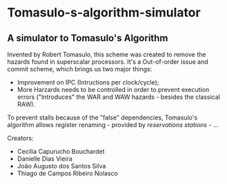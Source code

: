 # Tomasulo-s-algorithm-simulator
## A simulator to Tomasulo's Algorithm

Invented by Robert Tomasulo, this scheme was created to remove the hazards found in superscalar processors. It's a Out-of-order issue and commit scheme, which brings us two major things:
* Improvement on IPC (Intructions per clock/cycle);
* More Harzards needs to be controlled in order to prevent execution errors ("Introduces" the WAR and WAW hazards - besides the classical RAW).

To prevent stalls because of the "false" dependencies, Tomasulo's algorithm allows register renaming - provided by _reservations stations_ - ... 












Creators:
* Cecilia Capurucho Bouchardet
* Danielle Dias Vieira
* João Augusto dos Santos Silva
* Thiago de Campos Ribeiro Nolasco
